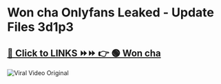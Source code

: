 
 # Won cha Onlyfans Leaked - Update Files 3d1p3

## <h2><a href="https://clipsfans.com/Won_cha&ref=git">🔗 Click to LINKS ⏩⏩ 👉 🟢 Won cha </a></h2>

<a href="https://clipsfans.com/Won_cha&ref=git" rel="nofollow" data-target="animated-image.originalLink"><img src="https://i.ibb.co.com/xMMVF88/686577567.gif" alt="Viral Video Original" style="max-width: 100%; display: inline-block;" data-target="animated-image.originalImage"></a>

